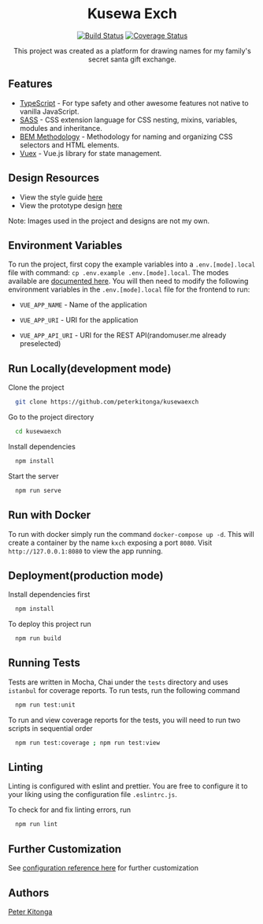 <div align="center">
<h1>Kusewa Exch</h1>
<a href="https://app.travis-ci.com/github/peterkitonga/kusewaexch" target="_blank"><img alt="Build Status" src="https://img.shields.io/travis/com/peterkitonga/kusewaexch/master?style=for-the-badge"></a> <a href="https://coveralls.io/github/peterkitonga/kusewaexch" target="_blank"><img alt="Coverage Status" src="https://img.shields.io/coveralls/github/peterkitonga/kusewaexch/master?style=for-the-badge"></a>
<p>This project was created as a platform for drawing names for my family's secret santa gift exchange.</p>
</div>

## Features

- [TypeScript](https://www.typescriptlang.org/) - For type safety and other awesome features not native to vanilla JavaScript.
- [SASS](https://sass-lang.com/) - CSS extension language for CSS nesting, mixins, variables, modules and inheritance.
- [BEM Methodology](http://getbem.com/) - Methodology for naming and organizing CSS selectors and HTML elements.
- [Vuex](https://vuex.vuejs.org/) - Vue.js library for state management.

## Design Resources

- View the style guide [here](https://xd.adobe.com/view/3f918faa-ef8d-4489-a81e-9423f1c4f47e-6ac2/)
- View the prototype design [here](https://xd.adobe.com/view/f2a05b82-b2dd-4287-b51e-bdc055fab5d5-a7f3/)

Note: Images used in the project and designs are not my own.

## Environment Variables

To run the project, first copy the example variables into a `.env.[mode].local` file with command: `cp .env.example .env.[mode].local`. The modes available are [documented here](https://cli.vuejs.org/guide/mode-and-env.html#modes). You will then need to modify the following environment variables in the `.env.[mode].local` file for the frontend to run:

- `VUE_APP_NAME` - Name of the application

- `VUE_APP_URI` - URI for the application

- `VUE_APP_API_URI` - URI for the REST API(randomuser.me already preselected)

## Run Locally(development mode)

Clone the project

```bash
  git clone https://github.com/peterkitonga/kusewaexch
```

Go to the project directory

```bash
  cd kusewaexch
```

Install dependencies

```bash
  npm install
```

Start the server

```bash
  npm run serve
```

## Run with Docker

To run with docker simply run the command `docker-compose up -d`. This will create a container by the name `kxch` exposing a port `8080`. Visit `http://127.0.0.1:8080` to view the app running.

## Deployment(production mode)

Install dependencies first

```bash
  npm install
```

To deploy this project run

```bash
  npm run build
```

## Running Tests

Tests are written in Mocha, Chai under the `tests` directory and uses `istanbul` for coverage reports. To run tests, run the following command

```bash
  npm run test:unit
```

To run and view coverage reports for the tests, you will need to run two scripts in sequential order

```bash
  npm run test:coverage ; npm run test:view
```

## Linting

Linting is configured with eslint and prettier. You are free to configure it to your liking using the configuration file `.eslintrc.js`.

To check for and fix linting errors, run

```bash
  npm run lint
```

## Further Customization

See [configuration reference here](https://cli.vuejs.org/config/) for further customization

## Authors

[Peter Kitonga](https://www.github.com/peterkitonga)
